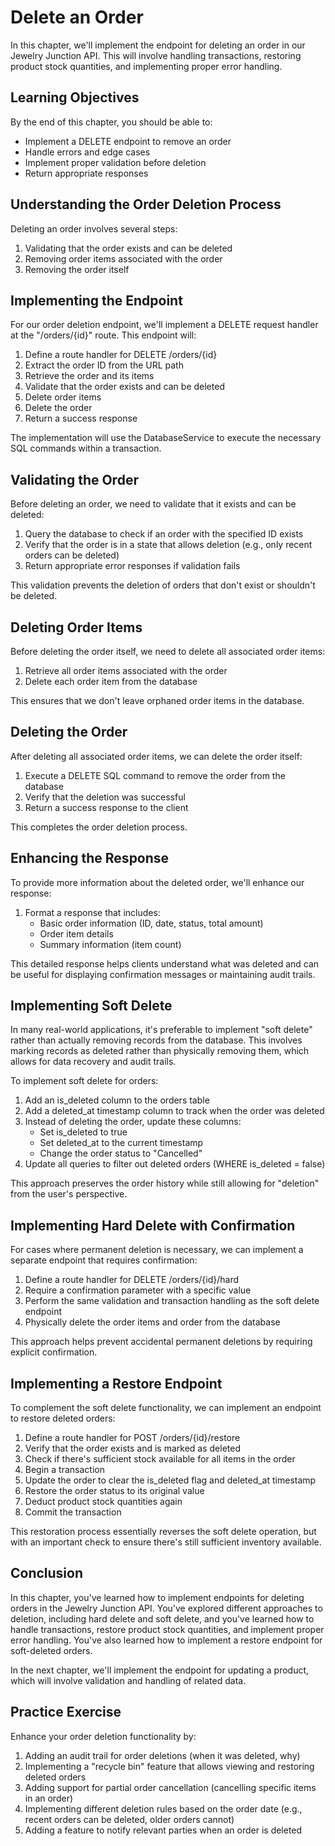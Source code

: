 # Delete an Order

In this chapter, we'll implement the endpoint for deleting an order in our Jewelry Junction API. This will involve handling transactions, restoring product stock quantities, and implementing proper error handling.

## Learning Objectives

By the end of this chapter, you should be able to:
- Implement a DELETE endpoint to remove an order
- Handle errors and edge cases
- Implement proper validation before deletion
- Return appropriate responses

## Understanding the Order Deletion Process

Deleting an order involves several steps:
1. Validating that the order exists and can be deleted
2. Removing order items associated with the order
3. Removing the order itself

## Implementing the Endpoint

For our order deletion endpoint, we'll implement a DELETE request handler at the "/orders/{id}" route. This endpoint will:

1. Define a route handler for DELETE /orders/{id}
2. Extract the order ID from the URL path
3. Retrieve the order and its items
4. Validate that the order exists and can be deleted
5. Delete order items
6. Delete the order
7. Return a success response

The implementation will use the DatabaseService to execute the necessary SQL commands within a transaction.

## Validating the Order

Before deleting an order, we need to validate that it exists and can be deleted:

1. Query the database to check if an order with the specified ID exists
2. Verify that the order is in a state that allows deletion (e.g., only recent orders can be deleted)
3. Return appropriate error responses if validation fails

This validation prevents the deletion of orders that don't exist or shouldn't be deleted.

## Deleting Order Items

Before deleting the order itself, we need to delete all associated order items:

1. Retrieve all order items associated with the order
2. Delete each order item from the database

This ensures that we don't leave orphaned order items in the database.

## Deleting the Order

After deleting all associated order items, we can delete the order itself:

1. Execute a DELETE SQL command to remove the order from the database
2. Verify that the deletion was successful
3. Return a success response to the client

This completes the order deletion process.

## Enhancing the Response

To provide more information about the deleted order, we'll enhance our response:

1. Format a response that includes:
   - Basic order information (ID, date, status, total amount)
   - Order item details
   - Summary information (item count)

This detailed response helps clients understand what was deleted and can be useful for displaying confirmation messages or maintaining audit trails.

## Implementing Soft Delete

In many real-world applications, it's preferable to implement "soft delete" rather than actually removing records from the database. This involves marking records as deleted rather than physically removing them, which allows for data recovery and audit trails.

To implement soft delete for orders:

1. Add an is_deleted column to the orders table
2. Add a deleted_at timestamp column to track when the order was deleted
3. Instead of deleting the order, update these columns:
   - Set is_deleted to true
   - Set deleted_at to the current timestamp
   - Change the order status to "Cancelled"
4. Update all queries to filter out deleted orders (WHERE is_deleted = false)

This approach preserves the order history while still allowing for "deletion" from the user's perspective.

## Implementing Hard Delete with Confirmation

For cases where permanent deletion is necessary, we can implement a separate endpoint that requires confirmation:

1. Define a route handler for DELETE /orders/{id}/hard
2. Require a confirmation parameter with a specific value
3. Perform the same validation and transaction handling as the soft delete endpoint
4. Physically delete the order items and order from the database

This approach helps prevent accidental permanent deletions by requiring explicit confirmation.

## Implementing a Restore Endpoint

To complement the soft delete functionality, we can implement an endpoint to restore deleted orders:

1. Define a route handler for POST /orders/{id}/restore
2. Verify that the order exists and is marked as deleted
3. Check if there's sufficient stock available for all items in the order
4. Begin a transaction
5. Update the order to clear the is_deleted flag and deleted_at timestamp
6. Restore the order status to its original value
7. Deduct product stock quantities again
8. Commit the transaction

This restoration process essentially reverses the soft delete operation, but with an important check to ensure there's still sufficient inventory available.

## Conclusion

In this chapter, you've learned how to implement endpoints for deleting orders in the Jewelry Junction API. You've explored different approaches to deletion, including hard delete and soft delete, and you've learned how to handle transactions, restore product stock quantities, and implement proper error handling. You've also learned how to implement a restore endpoint for soft-deleted orders.

In the next chapter, we'll implement the endpoint for updating a product, which will involve validation and handling of related data.

## Practice Exercise

Enhance your order deletion functionality by:
1. Adding an audit trail for order deletions (when it was deleted, why)
2. Implementing a "recycle bin" feature that allows viewing and restoring deleted orders
3. Adding support for partial order cancellation (cancelling specific items in an order)
4. Implementing different deletion rules based on the order date (e.g., recent orders can be deleted, older orders cannot)
5. Adding a feature to notify relevant parties when an order is deleted